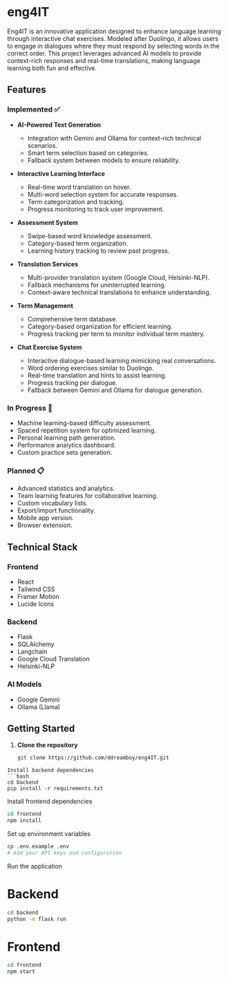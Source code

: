# eng4IT

Eng4IT is an innovative application designed to enhance language learning through interactive chat exercises. Modeled after Duolingo, it allows users to engage in dialogues where they must respond by selecting words in the correct order. This project leverages advanced AI models to provide context-rich responses and real-time translations, making language learning both fun and effective.

## Features

### Implemented ✅

- **AI-Powered Text Generation**
  - Integration with Gemini and Ollama for context-rich technical scenarios.
  - Smart term selection based on categories.
  - Fallback system between models to ensure reliability.

- **Interactive Learning Interface**
  - Real-time word translation on hover.
  - Multi-word selection system for accurate responses.
  - Term categorization and tracking.
  - Progress monitoring to track user improvement.

- **Assessment System**
  - Swipe-based word knowledge assessment.
  - Category-based term organization.
  - Learning history tracking to review past progress.

- **Translation Services**
  - Multi-provider translation system (Google Cloud, Helsinki-NLP).
  - Fallback mechanisms for uninterrupted learning.
  - Context-aware technical translations to enhance understanding.

- **Term Management**
  - Comprehensive term database.
  - Category-based organization for efficient learning.
  - Progress tracking per term to monitor individual term mastery.

- **Chat Exercise System**
  - Interactive dialogue-based learning mimicking real conversations.
  - Word ordering exercises similar to Duolingo.
  - Real-time translation and hints to assist learning.
  - Progress tracking per dialogue.
  - Fallback between Gemini and Ollama for dialogue generation.

### In Progress 🔨

- Machine learning-based difficulty assessment.
- Spaced repetition system for optimized learning.
- Personal learning path generation.
- Performance analytics dashboard.
- Custom practice sets generation.

### Planned 📋

- Advanced statistics and analytics.
- Team learning features for collaborative learning.
- Custom vocabulary lists.
- Export/import functionality.
- Mobile app version.
- Browser extension.

## Technical Stack

### Frontend
- React
- Tailwind CSS
- Framer Motion
- Lucide Icons

### Backend
- Flask
- SQLAlchemy
- Langchain
- Google Cloud Translation
- Helsinki-NLP

### AI Models
- Google Gemini
- Ollama (Llama)

## Getting Started

1. **Clone the repository**
   ```bash
   git clone https://github.com/ddreamboy/eng4IT.git
  ```
Install backend dependencies
```bash
cd backend
pip install -r requirements.txt
```
Install frontend dependencies
```bash
cd frontend
npm install
```
Set up environment variables
```bash
cp .env.example .env
# Add your API keys and configuration
```
Run the application

# Backend
```bash
cd backend
python -m flask run
```
# Frontend
```bash
cd frontend
npm start
```

